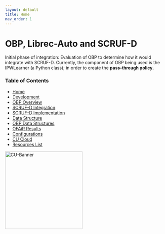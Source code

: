 ```yaml
---
layout: default
title: Home
nav_order: 1
---
```

# OBP, Librec-Auto and SCRUF-D

Initial phase of integration: Evaluation of OBP to determine how it would integrate with SCRUF-D. Currently, the component of OBP being used is the IPWLearner (a Python class); in order to create the **pass-through policy**.

### Table of Contents
- [Home](index)
- [Development](03-dev)
- [OBP Overview](04-obp-overview)
- [SCRUF-D Integration](05-scruf-d)
- [SCRUF-D Implementation](06-implementation)
- [Data Structure](07-data-structure)
- [OBP Data Structures](08-slate)
- [OFAiR Results](09-OFAiR)
- [Configurations](10-test-config)
- [CU Cloud](11-cloud)
- [Resources List](12-resources)

<img src='https://www.colorado.edu/profiles/express/themes/ucb/images/cu-boulder-logo-text-black.svg' width='250' alt='CU-Banner'>

